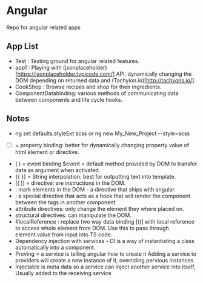 # Angular
Repo for angular related apps

## App List
* Test : Testing ground for angular related features.
* app1 : Playing with (jsonplaceholder)[https://jsonplaceholder.typicode.com/] API, dynamically changing the DOM depending on returned data and (Tachyion.io)[http://tachyons.io/].
* CookShop : Browse recipes and shop for their ingredients.
* ComponentDatabinding: various methods of communicating data between components and life cycle hooks.

## Notes
* ng set defaults.styleExt scss or ng new My_New_Project --style=scss
* [ ] = property binding: better for dynamically changing property value of html element or directive.
* ( ) = event binding
$event = default method provided by DOM to transfer data as argument when activated.
* {{ }} = String interpolation: best for outputting text into template.
* [( )] = directive: are instructions in the DOM.
* <ng-template> : mark elements in the DOM -  a directive that ships with angular.
* <ng-content></ng-content>: a special directive that acts as a hook that will render the component between the <app-comp> tags in another component
* attribute directives: only change the element they where placed on.
* structural directives: can manipulate the DOM.
* #localReference : replace two way data binding [()] with local reference to
  access whole element from DOM. Use this to pass through element.value from input into
  TS code.
* Dependency injection with services - DI is a way of instantiating a class automatically into a component.
* Proving =  a service is telling angular how to create it Adding a service to providers will create a new instance of it, overriding pervious instances
* Injectable is meta data so a service can inject another service into itself, Usually added to the receiving service

